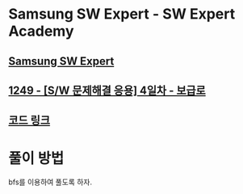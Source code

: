 # Samsung SW Expert - SW Expert Academy
[Samsung SW Expert](https://www.swexpertacademy.com)
-------------------------------------------
[1249 - [S/W 문제해결 응용] 4일차 - 보급로](https://www.swexpertacademy.com/main/code/problem/problemDetail.do?contestProbId=AV15QRX6APsCFAYD&categoryId=AV15QRX6APsCFAYD&categoryType=CODE)
-------------------------------------------
[코드 링크](https://github.com/kh030728/SW-expert-academy-study-storage/blob/master/kh030728/1249/1249.cpp)
-------------------------------------------
# 풀이 방법

bfs를 이용하여 풀도록 하자.